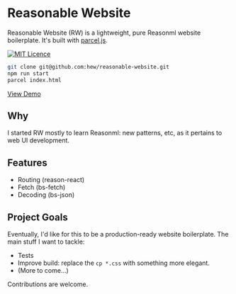 # Reasonable Website

Reasonable Website (RW) is a lightweight, pure Reasonml website boilerplate. It's built with [parcel.js](https://parceljs.org/).

[![MIT Licence](https://badges.frapsoft.com/os/mit/mit.svg?v=103)](https://opensource.org/licenses/mit-license.php)

```bash
git clone git@github.com:hew/reasonable-website.git
npm run start
parcel index.html
```
[View Demo](https://tender-bhaskara-a84104.netlify.com) 

## Why

I started RW mostly to learn Reasonml: new patterns, etc, as it pertains to web UI development.

## Features

* Routing (reason-react)
* Fetch (bs-fetch)
* Decoding (bs-json)

## Project Goals

Eventually, I'd like for this to be a production-ready website boilerplate. The main stuff I want to tackle:

* Tests
* Improve build: replace the `cp *.css` with something more elegant.
* (More to come...)

Contributions are welcome.
